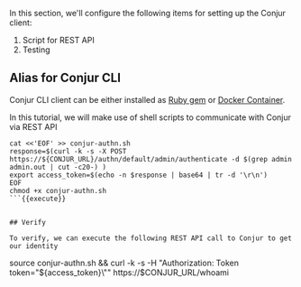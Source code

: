 

In this section, we'll configure the following items for setting up the Conjur client:

1. Script for REST API
2. Testing


## Alias for Conjur CLI

Conjur CLI client can be either installed as [Ruby gem](https://docs.conjur.org/Latest/en/Content/Tools/CLI_Install_CLI.htm?tocpath=Setup%7C_____2#ruby-gem) or [Docker Container](https://docs.conjur.org/Latest/en/Content/Tools/CLI_Install_CLI.htm?tocpath=Setup%7C_____2#docker-container).

In this tutorial, we will make use of shell scripts to communicate with Conjur via REST API

```
cat <<'EOF' >> conjur-authn.sh
response=$(curl -k -s -X POST https://${CONJUR_URL}/authn/default/admin/authenticate -d $(grep admin admin.out | cut -c20-) )
export access_token=$(echo -n $response | base64 | tr -d '\r\n')
EOF
chmod +x conjur-authn.sh
```{{execute}}


## Verify

To verify, we can execute the following REST API call to Conjur to get our identity

```
source conjur-authn.sh && curl -k -s -H "Authorization: Token token=\"${access_token}\"" https://$CONJUR_URL/whoami
```{{execute}}
